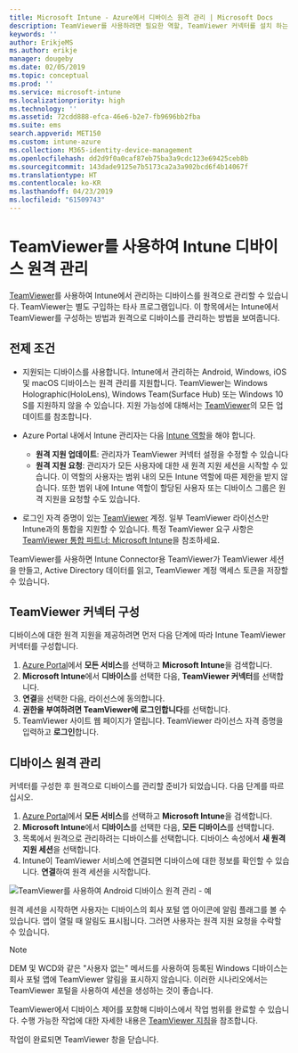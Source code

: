 ```yaml
---
title: Microsoft Intune - Azure에서 디바이스 원격 관리 | Microsoft Docs
description: TeamViewer를 사용하려면 필요한 역할, TeamViewer 커넥터를 설치 하는 방법, Azure Portal에서 Microsoft Intune을 사용하여 디바이스를 원격으로 관리하는 단계별 지침 보기
keywords: ''
author: ErikjeMS
ms.author: erikje
manager: dougeby
ms.date: 02/05/2019
ms.topic: conceptual
ms.prod: ''
ms.service: microsoft-intune
ms.localizationpriority: high
ms.technology: ''
ms.assetid: 72cdd888-efca-46e6-b2e7-fb9696bb2fba
ms.suite: ems
search.appverid: MET150
ms.custom: intune-azure
ms.collection: M365-identity-device-management
ms.openlocfilehash: dd2d9f0a0caf87eb75ba3a9cdc123e69425ceb8b
ms.sourcegitcommit: 143dade9125e7b5173ca2a3a902bcd6f4b14067f
ms.translationtype: HT
ms.contentlocale: ko-KR
ms.lasthandoff: 04/23/2019
ms.locfileid: "61509743"
---
```

# <a name="use-teamviewer-to-remotely-administer-intune-devices"></a>TeamViewer를 사용하여 Intune 디바이스 원격 관리

[TeamViewer](https://www.teamviewer.com)를 사용하여 Intune에서 관리하는 디바이스를 원격으로 관리할 수 있습니다. TeamViewer는 별도 구입하는 타사 프로그램입니다. 이 항목에서는 Intune에서 TeamViewer를 구성하는 방법과 원격으로 디바이스를 관리하는 방법을 보여줍니다. 

## <a name="prerequisites"></a>전제 조건

- 지원되는 디바이스를 사용합니다. Intune에서 관리하는 Android, Windows, iOS 및 macOS 디바이스는 원격 관리를 지원합니다. TeamViewer는 Windows Holographic(HoloLens), Windows Team(Surface Hub) 또는 Windows 10 S를 지원하지 않을 수 있습니다. 지원 가능성에 대해서는 [TeamViewer](https://www.teamviewer.com)의 모든 업데이트를 참조합니다.

- Azure Portal 내에서 Intune 관리자는 다음 [Intune 역할](role-based-access-control.md)을 해야 합니다.  

    - **원격 지원 업데이트**: 관리자가 TeamViewer 커넥터 설정을 수정할 수 있습니다
    - **원격 지원 요청**: 관리자가 모든 사용자에 대한 새 원격 지원 세션을 시작할 수 있습니다. 이 역할의 사용자는 범위 내의 모든 Intune 역할에 따른 제한을 받지 않습니다. 또한 범위 내에 Intune 역할이 할당된 사용자 또는 디바이스 그룹은 원격 지원을 요청할 수도 있습니다. 

- 로그인 자격 증명이 있는 [TeamViewer](https://www.teamviewer.com) 계정. 일부 TeamViewer 라이선스만 Intune과의 통합을 지원할 수 있습니다. 특정 TeamViewer 요구 사항은 [TeamViewer 통합 파트너: Microsoft Intune](https://www.teamviewer.com/integrations/microsoft-intune/)을 참조하세요.

TeamViewer를 사용하면 Intune Connector용 TeamViewer가 TeamViewer 세션을 만들고, Active Directory 데이터를 읽고, TeamViewer 계정 액세스 토큰을 저장할 수 있습니다.

## <a name="configure-the-teamviewer-connector"></a>TeamViewer 커넥터 구성

디바이스에 대한 원격 지원을 제공하려면 먼저 다음 단계에 따라 Intune TeamViewer 커넥터를 구성합니다.

1. [Azure Portal](https://portal.azure.com)에서 **모든 서비스**를 선택하고 **Microsoft Intune**을 검색합니다.
2. **Microsoft Intune**에서 **디바이스**를 선택한 다음, **TeamViewer 커넥터**를 선택합니다.
3. **연결**을 선택한 다음, 라이선스에 동의합니다.
4. **권한을 부여하려면 TeamViewer에 로그인합니다**를 선택합니다.
5. TeamViewer 사이트 웹 페이지가 열립니다. TeamViewer 라이선스 자격 증명을 입력하고 **로그인**합니다.

## <a name="remotely-administer-a-device"></a>디바이스 원격 관리

커넥터를 구성한 후 원격으로 디바이스를 관리할 준비가 되었습니다. 다음 단계를 따르십시오. 

1. [Azure Portal](https://portal.azure.com)에서 **모든 서비스**를 선택하고 **Microsoft Intune**을 검색합니다.
2. **Microsoft Intune**에서 **디바이스**를 선택한 다음, **모든 디바이스**를 선택합니다.
3. 목록에서 원격으로 관리하려는 디바이스를 선택합니다. 디바이스 속성에서 **새 원격 지원 세션**을 선택합니다.
4. Intune이 TeamViewer 서비스에 연결되면 디바이스에 대한 정보를 확인할 수 있습니다. **연결**하여 원격 세션을 시작합니다.

![TeamViewer를 사용하여 Android 디바이스 원격 관리 - 예](./media/android-teamviewer.png)

원격 세션을 시작하면 사용자는 디바이스의 회사 포털 앱 아이콘에 알림 플래그를 볼 수 있습니다. 앱이 열릴 때 알림도 표시됩니다. 그러면 사용자는 원격 지원 요청을 수락할 수 있습니다.

> [!NOTE]
> DEM 및 WCD와 같은 "사용자 없는" 메서드를 사용하여 등록된 Windows 디바이스는 회사 포털 앱에 TeamViewer 알림을 표시하지 않습니다. 이러한 시나리오에서는 TeamViewer 포털을 사용하여 세션을 생성하는 것이 좋습니다.

TeamViewer에서 디바이스 제어를 포함해 디바이스에서 작업 범위를 완료할 수 있습니다. 수행 가능한 작업에 대한 자세한 내용은 [TeamViewer 지침](https://www.teamviewer.com/support/documents/)을 참조합니다.

작업이 완료되면 TeamViewer 창을 닫습니다.
